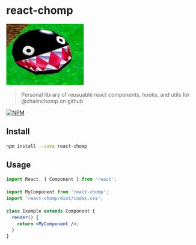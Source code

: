 # react-chomp

![chomp](./docs/chomp.png)

> Personal library of reusuable react components, hooks, and utils for @chaiinchomp on github

[![NPM](https://img.shields.io/npm/v/react-chomp.svg)](https://www.npmjs.com/package/react-chomp)

## Install

```bash
npm install --save react-chomp
```

## Usage

```jsx
import React, { Component } from 'react';

import MyComponent from 'react-chomp';
import 'react-chomp/dist/index.css';

class Example extends Component {
  render() {
    return <MyComponent />;
  }
}
```
